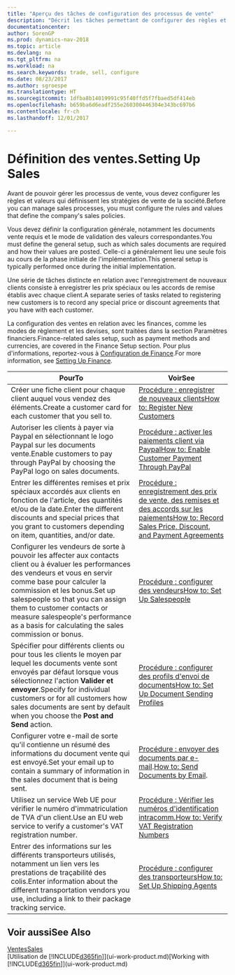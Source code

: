 ```yaml
---
title: "Aperçu des tâches de configuration des processus de vente"
description: "Décrit les tâches permettant de configurer des règles et des valeurs pour définir vos stratégies et vos processus de vente."
documentationcenter: 
author: SorenGP
ms.prod: dynamics-nav-2018
ms.topic: article
ms.devlang: na
ms.tgt_pltfrm: na
ms.workload: na
ms.search.keywords: trade, sell, configure
ms.date: 08/23/2017
ms.author: sgroespe
ms.translationtype: HT
ms.sourcegitcommit: 1dfba8b14019991c95f40ffd5f7fbaed5df414eb
ms.openlocfilehash: b659ba6d6eadf255e260300446304e343bc697b6
ms.contentlocale: fr-ch
ms.lasthandoff: 12/01/2017

---
```

# <a name="setting-up-sales"></a><span data-ttu-id="537bc-103">Définition des ventes.</span><span class="sxs-lookup"><span data-stu-id="537bc-103">Setting Up Sales</span></span>
<span data-ttu-id="537bc-104">Avant de pouvoir gérer les processus de vente, vous devez configurer les règles et valeurs qui définissent les stratégies de vente de la société.</span><span class="sxs-lookup"><span data-stu-id="537bc-104">Before you can manage sales processes, you must configure the rules and values that define the company's sales policies.</span></span>

<span data-ttu-id="537bc-105">Vous devez définir la configuration générale, notamment les documents vente requis et le mode de validation des valeurs correspondantes.</span><span class="sxs-lookup"><span data-stu-id="537bc-105">You must define the general setup, such as which sales documents are required and how their values are posted.</span></span> <span data-ttu-id="537bc-106">Celle-ci a généralement lieu une seule fois au cours de la phase initiale de l'implémentation.</span><span class="sxs-lookup"><span data-stu-id="537bc-106">This general setup is typically performed once during the initial implementation.</span></span>

<span data-ttu-id="537bc-107">Une série de tâches distincte en relation avec l'enregistrement de nouveaux clients consiste à enregistrer les prix spéciaux ou les accords de remise établis avec chaque client.</span><span class="sxs-lookup"><span data-stu-id="537bc-107">A separate series of tasks related to registering new customers is to record any special price or discount agreements that you have with each customer.</span></span>

<span data-ttu-id="537bc-108">La configuration des ventes en relation avec les finances, comme les modes de règlement et les devises, sont traitées dans la section Paramètres financiers.</span><span class="sxs-lookup"><span data-stu-id="537bc-108">Finance-related sales setup, such as payment methods and currencies, are covered in the Finance Setup section.</span></span> <span data-ttu-id="537bc-109">Pour plus d'informations, reportez-vous à [Configuration de Finance](finance-setup-finance.md).</span><span class="sxs-lookup"><span data-stu-id="537bc-109">For more information, see [Setting Up Finance](finance-setup-finance.md).</span></span>

| <span data-ttu-id="537bc-110">Pour</span><span class="sxs-lookup"><span data-stu-id="537bc-110">To</span></span> | <span data-ttu-id="537bc-111">Voir</span><span class="sxs-lookup"><span data-stu-id="537bc-111">See</span></span> |
| --- | --- |
| <span data-ttu-id="537bc-112">Créer une fiche client pour chaque client auquel vous vendez des éléments.</span><span class="sxs-lookup"><span data-stu-id="537bc-112">Create a customer card for each customer that you sell to.</span></span> |[<span data-ttu-id="537bc-113">Procédure : enregistrer de nouveaux clients</span><span class="sxs-lookup"><span data-stu-id="537bc-113">How to: Register New Customers</span></span>](sales-how-register-new-customers.md) |
| <span data-ttu-id="537bc-114">Autoriser les clients à payer via Paypal en sélectionnant le logo Paypal sur les documents vente.</span><span class="sxs-lookup"><span data-stu-id="537bc-114">Enable customers to pay through PayPal by choosing the PayPal logo on sales documents.</span></span> |[<span data-ttu-id="537bc-115">Procédure : activer les paiements client via Paypal</span><span class="sxs-lookup"><span data-stu-id="537bc-115">How to: Enable Customer Payment Through PayPal</span></span>](sales-how-enable-payment-service-extensions.md) |
| <span data-ttu-id="537bc-116">Entrer les différentes remises et prix spéciaux accordés aux clients en fonction de l'article, des quantités et/ou de la date.</span><span class="sxs-lookup"><span data-stu-id="537bc-116">Enter the different discounts and special prices that you grant to customers depending on item, quantities, and/or date.</span></span> |[<span data-ttu-id="537bc-117">Procédure : enregistrement des prix de vente, des remises et des accords sur les paiements</span><span class="sxs-lookup"><span data-stu-id="537bc-117">How to: Record Sales Price, Discount, and Payment Agreements</span></span>](sales-how-record-sales-price-discount-payment-agreements.md) |
| <span data-ttu-id="537bc-118">Configurer les vendeurs de sorte à pouvoir les affecter aux contacts client ou à évaluer les performances des vendeurs et vous en servir comme base pour calculer la commission et les bonus.</span><span class="sxs-lookup"><span data-stu-id="537bc-118">Set up salespeople so that you can assign them to customer contacts or measure salespeople's performance as a basis for calculating the sales commission or bonus.</span></span> |[<span data-ttu-id="537bc-119">Procédure : configurer des vendeurs</span><span class="sxs-lookup"><span data-stu-id="537bc-119">How to: Set Up Salespeople</span></span>](sales-how-setup-salespeople.md) |
| <span data-ttu-id="537bc-120">Spécifier pour différents clients ou pour tous les clients le moyen par lequel les documents vente sont envoyés par défaut lorsque vous sélectionnez l'action **Valider et envoyer**.</span><span class="sxs-lookup"><span data-stu-id="537bc-120">Specify for individual customers or for all customers how sales documents are sent by default when you choose the **Post and Send** action.</span></span> |[<span data-ttu-id="537bc-121">Procédure : configurer des profils d'envoi de documents</span><span class="sxs-lookup"><span data-stu-id="537bc-121">How to: Set Up Document Sending Profiles</span></span>](sales-how-setup-document-send-profiles.md) |
| <span data-ttu-id="537bc-122">Configurer votre e-mail de sorte qu'il contienne un résumé des informations du document vente qui est envoyé.</span><span class="sxs-lookup"><span data-stu-id="537bc-122">Set your email up to contain a summary of information in the sales document that is being sent.</span></span> |<span data-ttu-id="537bc-123">[Procédure : envoyer des documents par e-mail](ui-how-send-documents-email.md).</span><span class="sxs-lookup"><span data-stu-id="537bc-123">[How to: Send Documents by Email](ui-how-send-documents-email.md).</span></span> |
|<span data-ttu-id="537bc-124">Utilisez un service Web UE pour vérifier le numéro d'immatriculation de TVA d'un client.</span><span class="sxs-lookup"><span data-stu-id="537bc-124">Use an EU web service to verify a customer's VAT registration number.</span></span>|[<span data-ttu-id="537bc-125">Procédure : Vérifier les numéros d'identification intracomm.</span><span class="sxs-lookup"><span data-stu-id="537bc-125">How to: Verify VAT Registration Numbers</span></span>](finance-setup-vat.md)|
|<span data-ttu-id="537bc-126">Entrer des informations sur les différents transporteurs utilisés, notamment un lien vers les prestations de traçabilité des colis.</span><span class="sxs-lookup"><span data-stu-id="537bc-126">Enter information about the different transportation vendors you use, including a link to their package tracking service.</span></span>|[<span data-ttu-id="537bc-127">Procédure : configurer des transporteurs</span><span class="sxs-lookup"><span data-stu-id="537bc-127">How to: Set Up Shipping Agents</span></span>](sales-how-to-set-up-shipping-agents.md)|

## <a name="see-also"></a><span data-ttu-id="537bc-128">Voir aussi</span><span class="sxs-lookup"><span data-stu-id="537bc-128">See Also</span></span>
[<span data-ttu-id="537bc-129">Ventes</span><span class="sxs-lookup"><span data-stu-id="537bc-129">Sales</span></span>](sales-manage-sales.md)  
<span data-ttu-id="537bc-130">[Utilisation de [!INCLUDE[d365fin](includes/d365fin_md.md)]](ui-work-product.md)</span><span class="sxs-lookup"><span data-stu-id="537bc-130">[Working with [!INCLUDE[d365fin](includes/d365fin_md.md)]](ui-work-product.md)</span></span>

